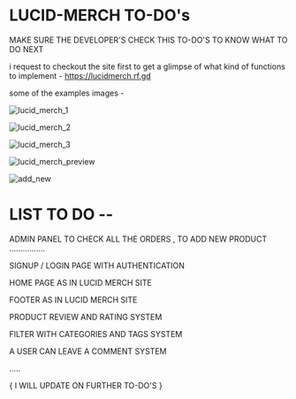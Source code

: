 # LUCID-MERCH TO-DO's

MAKE SURE THE DEVELOPER'S CHECK THIS TO-DO'S TO KNOW WHAT TO DO NEXT

i request to checkout the site first to get a glimpse of what kind of functions to implement - https://lucidmerch.rf.gd

some of the examples images -

![lucid_merch_1](https://github.com/AAYUSKARKI/GROUP_PROJECT/assets/78268197/e6d27eef-83a0-4d22-9870-297f4dbd5779)

![lucid_merch_2](https://github.com/AAYUSKARKI/GROUP_PROJECT/assets/78268197/9c059138-9d71-4754-9406-248fe09e3478)

![lucid_merch_3](https://github.com/AAYUSKARKI/GROUP_PROJECT/assets/78268197/14ab2e8a-6eb9-45b7-83d9-273c5a5cb44d)

![lucid_merch_preview](https://github.com/AAYUSKARKI/GROUP_PROJECT/assets/78268197/7f6fedbe-9c28-47f3-bf30-1571a08cea29)

![add_new](https://github.com/AAYUSKARKI/GROUP_PROJECT/assets/78268197/3693a81c-e7cd-4214-b9fd-dd6adc5908c5)


# LIST TO DO --
ADMIN PANEL TO CHECK ALL THE ORDERS , TO ADD NEW PRODUCT ................

SIGNUP / LOGIN PAGE WITH AUTHENTICATION

HOME PAGE AS IN LUCID MERCH SITE

FOOTER AS IN LUCID MERCH SITE

PRODUCT REVIEW AND RATING SYSTEM

FILTER WITH CATEGORIES AND TAGS SYSTEM

A USER CAN LEAVE A COMMENT SYSTEM

.....

{ I WILL UPDATE ON FURTHER TO-DO'S }



